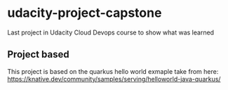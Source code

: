# udacity-project-capstone
Last project in Udacity Cloud Devops course to show what was learned

## Project based
This project is based on the quarkus hello world exmaple take from here: 
https://knative.dev/community/samples/serving/helloworld-java-quarkus/
